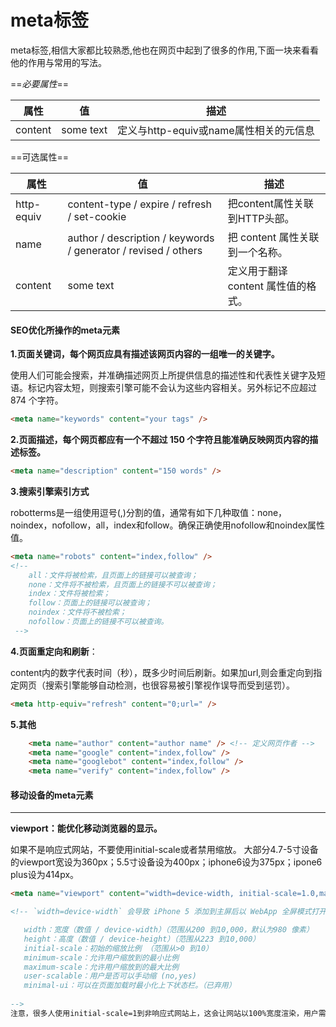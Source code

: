 # meta标签

   meta标签,相信大家都比较熟悉,他也在网页中起到了很多的作用,下面一块来看看他的作用与常用的写法。
   
   ==*必要属性*==
   
   

属性  | 值     | 描述
---   |---     |---
content | some text | 定义与http-equiv或name属性相关的元信息

==可选属性==

属性 | 值  |描述
---   |---     |---
http-equiv| content-type / expire / refresh / set-cookie |把content属性关联到HTTP头部。
name |author / description / keywords / generator / revised / others| 把 content 属性关联到一个名称。
content |some text |定义用于翻译 content 属性值的格式。



#### SEO优化所操作的meta元素


**1.页面关键词，每个网页应具有描述该网页内容的一组唯一的关键字。**

使用人们可能会搜索，并准确描述网页上所提供信息的描述性和代表性关键字及短语。标记内容太短，则搜索引擎可能不会认为这些内容相关。另外标记不应超过 874 个字符。

```html
<meta name="keywords" content="your tags" />

```

**2.页面描述，每个网页都应有一个不超过 150 个字符且能准确反映网页内容的描述标签。**

```html
<meta name="description" content="150 words" />
```

**3.搜索引擎索引方式**

robotterms是一组使用逗号(,)分割的值，通常有如下几种取值：none，noindex，nofollow，all，index和follow。确保正确使用nofollow和noindex属性值。
```html
<meta name="robots" content="index,follow" />
<!--
    all：文件将被检索，且页面上的链接可以被查询；
    none：文件将不被检索，且页面上的链接不可以被查询；
    index：文件将被检索；
    follow：页面上的链接可以被查询；
    noindex：文件将不被检索；
    nofollow：页面上的链接不可以被查询。
 -->

```

**4.页面重定向和刷新**：

content内的数字代表时间（秒），既多少时间后刷新。如果加url,则会重定向到指定网页（搜索引擎能够自动检测，也很容易被引擎视作误导而受到惩罚）。
```html
<meta http-equiv="refresh" content="0;url=" />
```
**5.其他**

```html
    <meta name="author" content="author name" /> <!-- 定义网页作者 -->
    <meta name="google" content="index,follow" />
    <meta name="googlebot" content="index,follow" />
    <meta name="verify" content="index,follow" />
```
 
    
#### 移动设备的meta元素

---

**viewport：能优化移动浏览器的显示。**

如果不是响应式网站，不要使用initial-scale或者禁用缩放。
大部分4.7-5寸设备的viewport宽设为360px；5.5寸设备设为400px；iphone6设为375px；ipone6 plus设为414px。
```html
<meta name="viewport" content="width=device-width, initial-scale=1.0,maximum-scale=1.0, user-scalable=no"/>

<!-- `width=device-width` 会导致 iPhone 5 添加到主屏后以 WebApp 全屏模式打开页面时出现黑边 

   width：宽度（数值 / device-width）（范围从200 到10,000，默认为980 像素）
   height：高度（数值 / device-height）（范围从223 到10,000）
   initial-scale：初始的缩放比例 （范围从>0 到10）
   minimum-scale：允许用户缩放到的最小比例
   maximum-scale：允许用户缩放到的最大比例
   user-scalable：用户是否可以手动缩 (no,yes)
   minimal-ui：可以在页面加载时最小化上下状态栏。（已弃用）
   
-->
注意，很多人使用initial-scale=1到非响应式网站上，这会让网站以100%宽度渲染，用户需要手动移动页面或者缩放。如果和initial-scale=1同时使用user-scalable=no或maximum-scale=1，则用户将不能放大/缩小网页来看到全部的内容。
```

























